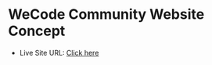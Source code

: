 # WeCode Community Website Concept

- Live Site URL: [Click here](https://arjuno-008.github.io/WeCode-Community-Website-Concept/)
